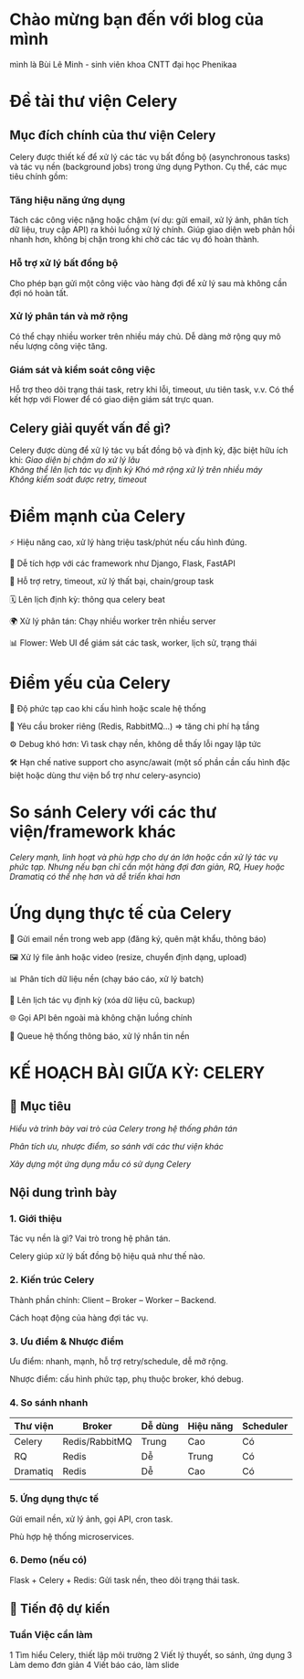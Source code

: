 # Chào mừng bạn đến với blog của mình
mình là Bùi Lê Minh - sinh viên khoa CNTT đại học Phenikaa
# Đề tài thư viện Celery
## Mục đích chính của thư viện Celery
Celery được thiết kế để xử lý các tác vụ bất đồng bộ (asynchronous tasks) và tác vụ nền (background jobs) trong ứng dụng Python. Cụ thể, các mục tiêu chính gồm:
### Tăng hiệu năng ứng dụng
Tách các công việc nặng hoặc chậm (ví dụ: gửi email, xử lý ảnh, phân tích dữ liệu, truy cập API) ra khỏi luồng xử lý chính. Giúp giao diện web phản hồi nhanh hơn, không bị chặn trong khi chờ các tác vụ đó hoàn thành.
### Hỗ trợ xử lý bất đồng bộ
Cho phép bạn gửi một công việc vào hàng đợi để xử lý sau mà không cần đợi nó hoàn tất.
### Xử lý phân tán và mở rộng
Có thể chạy nhiều worker trên nhiều máy chủ. Dễ dàng mở rộng quy mô nếu lượng công việc tăng.
### Giám sát và kiểm soát công việc
Hỗ trợ theo dõi trạng thái task, retry khi lỗi, timeout, ưu tiên task, v.v. Có thể kết hợp với Flower để có giao diện giám sát trực quan.

## Celery giải quyết vấn đề gì?
Celery được dùng để xử lý tác vụ bất đồng bộ và định kỳ, đặc biệt hữu ích khi:
*Giao diện bị chậm do xử lý lâu* 	
*Không thể lên lịch tác vụ định kỳ*	
*Khó mở rộng xử lý trên nhiều máy*	
*Không kiểm soát được retry, timeout*

# Điểm mạnh của Celery
⚡ Hiệu năng cao, xử lý hàng triệu task/phút nếu cấu hình đúng.

🧩 Dễ tích hợp với các framework như Django, Flask, FastAPI

🔁 Hỗ trợ retry, timeout, xử lý thất bại, chain/group task

🗓️ Lên lịch định kỳ: thông qua celery beat

🌍 Xử lý phân tán: Chạy nhiều worker trên nhiều server

📊 Flower: Web UI để giám sát các task, worker, lịch sử, trạng thái

# Điểm yếu của Celery
🧠 Độ phức tạp cao khi cấu hình hoặc scale hệ thống

🧵 Yêu cầu broker riêng (Redis, RabbitMQ...) => tăng chi phí hạ tầng

⚙️ Debug khó hơn: Vì task chạy nền, không dễ thấy lỗi ngay lập tức

🛠️ Hạn chế native support cho async/await (một số phần cần cấu hình đặc biệt hoặc dùng thư viện bổ trợ như celery-asyncio)

# So sánh Celery với các thư viện/framework khác
*Celery mạnh, linh hoạt và phù hợp cho dự án lớn hoặc cần xử lý tác vụ phức tạp. Nhưng nếu bạn chỉ cần một hàng đợi đơn giản, RQ, Huey hoặc Dramatiq có thể nhẹ hơn và dễ triển khai hơn*

# Ứng dụng thực tế của Celery
📧 Gửi email nền trong web app (đăng ký, quên mật khẩu, thông báo)

🖼️ Xử lý file ảnh hoặc video (resize, chuyển định dạng, upload)

📊 Phân tích dữ liệu nền (chạy báo cáo, xử lý batch)

🔁 Lên lịch tác vụ định kỳ (xóa dữ liệu cũ, backup)

🌐 Gọi API bên ngoài mà không chặn luồng chính

💬 Queue hệ thống thông báo, xử lý nhắn tin nền

# KẾ HOẠCH BÀI GIỮA KỲ: CELERY
## 🎯 Mục tiêu
*Hiểu và trình bày vai trò của Celery trong hệ thống phân tán*

*Phân tích ưu, nhược điểm, so sánh với các thư viện khác*

*Xây dựng một ứng dụng mẫu có sử dụng Celery*

## Nội dung trình bày
### 1. Giới thiệu
Tác vụ nền là gì? Vai trò trong hệ phân tán.

Celery giúp xử lý bất đồng bộ hiệu quả như thế nào.

### 2. Kiến trúc Celery
Thành phần chính: Client – Broker – Worker – Backend.

Cách hoạt động của hàng đợi tác vụ.

### 3. Ưu điểm & Nhược điểm
Ưu điểm: nhanh, mạnh, hỗ trợ retry/schedule, dễ mở rộng.

Nhược điểm: cấu hình phức tạp, phụ thuộc broker, khó debug.

### 4. So sánh nhanh
| Thư viện | Broker         | Dễ dùng | Hiệu năng | Scheduler |
| -------- | -------------- | ------- | --------- | --------- |
| Celery   | Redis/RabbitMQ | Trung   | Cao       | Có        |
| RQ       | Redis          | Dễ      | Trung     | Có        |
| Dramatiq | Redis          | Dễ      | Cao       | Có        |

### 5. Ứng dụng thực tế
Gửi email nền, xử lý ảnh, gọi API, cron task.

Phù hợp hệ thống microservices.

### 6. Demo (nếu có)
Flask + Celery + Redis: Gửi task nền, theo dõi trạng thái task.

## 📅 Tiến độ dự kiến
### Tuần Việc cần làm
1	Tìm hiểu Celery, thiết lập môi trường
2	Viết lý thuyết, so sánh, ứng dụng
3	Làm demo đơn giản
4	Viết báo cáo, làm slide